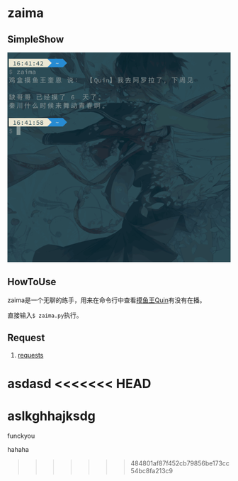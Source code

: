 # zaima

## SimpleShow

![zaima2](./zaima2.gif)

## HowToUse

zaima是一个无聊的练手，用来在命令行中查看[摸鱼王Quin](https://www.douyu.com/3614)有没有在播。

直接输入``$ zaima.py``执行。

## Request

1. [requests](https://github.com/kennethreitz/requests)

asdasd
<<<<<<< HEAD
=======

aslkghhajksdg
=======

funckyou

hahaha
>>>>>>> 484801af87f452cb79856be173cc54bc8fa213c9
